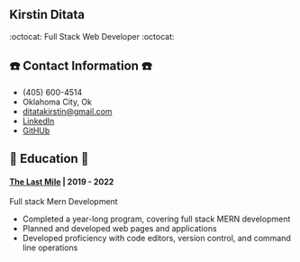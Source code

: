 ## Kirstin Ditata
:octocat:	Full Stack Web Developer :octocat:	

## ☎️ Contact Information ☎️
- (405) 600-4514
- Oklahoma City, Ok
- ditatakirstin@gmail.com
- [LinkedIn]()
- [GitHUb]()

## 📓 Education 📓

#### [The Last Mile](https://www.thelastmile.org) | 2019 - 2022 
Full stack Mern Development
- Completed a year-long program, covering full stack MERN development
- Planned and developed web pages and applications 
- Developed proficiency with code editors, version control, and command line operations

##




